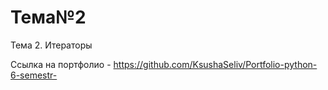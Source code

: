# Тема№2
Тема 2. Итераторы

Ссылка на портфолио - https://github.com/KsushaSeliv/Portfolio-python-6-semestr-
